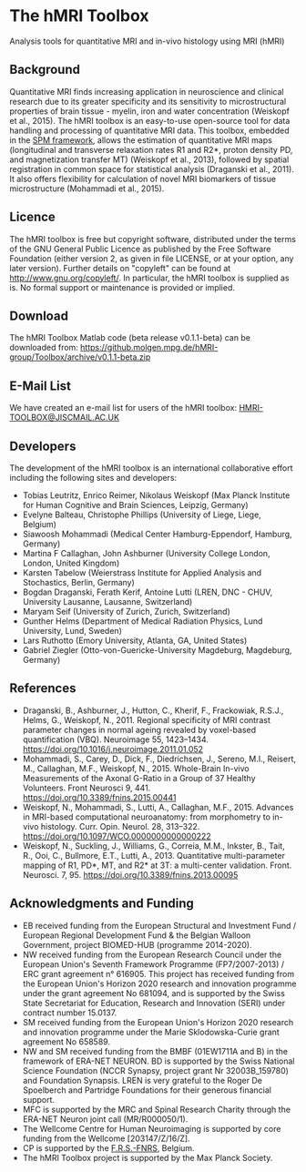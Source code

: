 # The hMRI Toolbox

Analysis tools for quantitative MRI and in-vivo histology using MRI (hMRI)

## Background

Quantitative MRI finds increasing application in neuroscience and clinical research due to its greater specificity and its sensitivity to microstructural properties of brain tissue - myelin, iron and water concentration (Weiskopf et al., 2015). 
The hMRI toolbox is an easy-to-use open-source tool for data handling and processing of quantitative MRI data. This toolbox, embedded in the [SPM framework](http://www.fil.ion.ucl.ac.uk/spm), allows the estimation of quantitative MRI maps (longitudinal and transverse relaxation rates R1 and R2*, proton density PD, and magnetization transfer MT) (Weiskopf et al., 2013), followed by spatial registration in common space for statistical analysis (Draganski et al., 2011). It also offers flexibility for calculation of novel MRI biomarkers of tissue microstructure (Mohammadi et al., 2015).

## Licence

The hMRI toolbox is free but copyright software, distributed under the terms of the GNU General Public Licence as published by the Free Software Foundation (either version 2, as given in file LICENSE, or at your option, any later version). Further details on "copyleft" can be found at http://www.gnu.org/copyleft/. In particular, the hMRI toolbox is supplied as is. No formal support or maintenance is provided or implied.

## Download

The hMRI Toolbox Matlab code (beta release v0.1.1-beta) can be downloaded from: https://github.molgen.mpg.de/hMRI-group/Toolbox/archive/v0.1.1-beta.zip

## E-Mail List

We have created an e-mail list for users of the hMRI toolbox: HMRI-TOOLBOX@JISCMAIL.AC.UK 

## Developers

The development of the hMRI toolbox is an international collaborative effort including the following sites and developers: 

- Tobias Leutritz, Enrico Reimer, Nikolaus Weiskopf (Max Planck Institute for Human Cognitive and Brain Sciences, Leipzig, Germany) 
- Evelyne Balteau, Christophe Phillips (University of Liege, Liege, Belgium) 
- Siawoosh Mohammadi (Medical Center Hamburg-Eppendorf, Hamburg, Germany) 
- Martina F Callaghan, John Ashburner (University College London, London, United Kingdom)
- Karsten Tabelow (Weierstrass Institute for Applied Analysis and Stochastics, Berlin, Germany)
- Bogdan Draganski, Ferath Kerif, Antoine Lutti  (LREN, DNC - CHUV, University Lausanne, Lausanne, Switzerland)
- Maryam Seif (University of Zurich, Zurich, Switzerland) 
- Gunther Helms (Department of Medical Radiation Physics, Lund University, Lund, Sweden)
- Lars Ruthotto (Emory University, Atlanta, GA, United States) 
- Gabriel Ziegler (Otto-von-Guericke-University Magdeburg, Magdeburg, Germany)

## References


- Draganski, B., Ashburner, J., Hutton, C., Kherif, F., Frackowiak, R.S.J., Helms, G., Weiskopf, N., 2011. Regional specificity of MRI contrast parameter changes in normal ageing revealed by voxel-based quantification (VBQ). Neuroimage 55, 1423–1434. https://doi.org/10.1016/j.neuroimage.2011.01.052
- Mohammadi, S., Carey, D., Dick, F., Diedrichsen, J., Sereno, M.I., Reisert, M., Callaghan, M.F., Weiskopf, N., 2015. Whole-Brain In-vivo Measurements of the Axonal G-Ratio in a Group of 37 Healthy Volunteers. Front Neurosci 9, 441. https://doi.org/10.3389/fnins.2015.00441
- Weiskopf, N., Mohammadi, S., Lutti, A., Callaghan, M.F., 2015. Advances in MRI-based computational neuroanatomy: from morphometry to in-vivo histology. Curr. Opin. Neurol. 28, 313–322. https://doi.org/10.1097/WCO.0000000000000222
- Weiskopf, N., Suckling, J., Williams, G., Correia, M.M., Inkster, B., Tait, R., Ooi, C., Bullmore, E.T., Lutti, A., 2013. Quantitative multi-parameter mapping of R1, PD*, MT, and R2* at 3T: a multi-center validation. Front. Neurosci. 7, 95. https://doi.org/10.3389/fnins.2013.00095

## Acknowledgments and Funding

- EB received funding from the European Structural and Investment Fund / European Regional Development Fund & the Belgian Walloon Government, project BIOMED-HUB (programme 2014-2020). 
- NW received funding from the European Research Council under the European Union's Seventh Framework Programme (FP7/2007-2013) / ERC grant agreement n° 616905. This project has received funding from the European Union's Horizon 2020 research and innovation programme under the grant agreement No 681094, and is supported by the Swiss State Secretariat for Education, Research and Innovation (SERI) under contract number 15.0137. 
- SM received funding from the European Union's Horizon 2020 research and innovation programme under the Marie Sklodowska-Curie grant agreement No 658589. 
- NW and SM received funding from the BMBF (01EW1711A and B) in the framework of ERA-NET NEURON. BD is supported by the Swiss National Science Foundation (NCCR Synapsy, project grant Nr 32003B_159780) and Foundation Synapsis. LREN is very grateful to the Roger De Spoelberch and Partridge Foundations for their generous financial support. 
- MFC is supported by the MRC and Spinal Research Charity through the ERA-NET Neuron joint call (MR/R000050/1). 
- The Wellcome Centre for Human Neuroimaging is supported by core funding from the Wellcome [203147/Z/16/Z]. 
- CP is supported by the [F.R.S.-FNRS](http://www.fnrs.be/en/), Belgium. 
- The hMRI Toolbox project is supported by the Max Planck Society.
